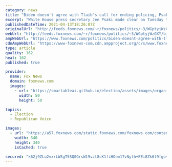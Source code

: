 ```yaml
---
category: news
title: "Biden doesn't agree with Tlaib's call for ending policing, Psaki says: 'Not the president's view'"
excerpt: "White House press secretary Jen Psaki made clear on Tuesday that President Biden does not feel the same way as Rep. Rashida Tlaib, D-Mich., when it comes to police following the death of Daunte Wright."
publishedDateTime: 2021-04-13T18:26:07Z
originalUrl: "http://feeds.foxnews.com/~r/foxnews/politics/~3/WGptyjWzGXY/biden-doesnt-agree-with-tlaibs-call-for-ending-policing"
webUrl: "http://feeds.foxnews.com/~r/foxnews/politics/~3/WGptyjWzGXY/biden-doesnt-agree-with-tlaibs-call-for-ending-policing"
ampWebUrl: "https://www.foxnews.com/politics/biden-doesnt-agree-with-tlaibs-call-for-ending-policing.amp"
cdnAmpWebUrl: "https://www-foxnews-com.cdn.ampproject.org/c/s/www.foxnews.com/politics/biden-doesnt-agree-with-tlaibs-call-for-ending-policing.amp"
type: article
quality: 162
heat: 162
published: true

provider:
  name: Fox News
  domain: foxnews.com
  images:
    - url: "https://smartableai.github.io/election/assets/images/organizations/foxnews.com-50x50.jpg"
      width: 50
      height: 50

topics:
  - Election
  - Republican Voice

images:
  - url: "https://a57.foxnews.com/static.foxnews.com/foxnews.com/content/uploads/2021/03/340/340/RonnBlitzerHeadshot.jpg?ve=1&tl=1"
    width: 340
    height: 340
    isCached: true

secured: "k62j9ZLu2vxrLWSgT5SQ0GrsW19vzt8cK1fiHOem17vNylh+EEi8Zk6l9fgo+yisExpgGZh+ZTbWaOF0FCjNMGXxv8otj25v5gH0JGqr31ZWAa+2f9O/xzpPAS6Lq7QcjKDqM1TcTxgdfLaWN8FDIKm3c1tmaMibTskIXVwWUXNLPau3IuM2fmHm+4KN547+eSYy/RuN/T+tYiziIfu2gFRFZRxKVsJIZJOyiw0L4Y3p8syVKqJKtilwPHNDZzygCKOZkw5OuM+QBDSHevLnAQ2gs8C9XKbJy6OojO54fN+x+k3VnAvIirOY3dSjVs0XqyOJIs7Uyx+2/FTOILU58Uc+8HnIBeFFSFXANTEi6f4=;Zge0ITWt2GS/OMbARuqOOg=="
---
```


